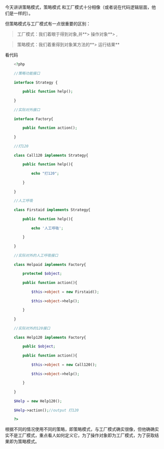 今天讲讲策略模式，策略模式 和工厂模式十分相像（或者说在代码逻辑层面，他们是一样的）。

但策略模式与工厂模式有一点很重要的区别：

> 工厂模式：我们着眼于得到对象,并**> 操作对象**> ,

> 策略模式：我们着重得到对象某方法的**> 运行结果**

看代码

```php
    <?php
     
    //策略功能接口
     
    interface Strategy {
     
        public function help();
     
    }
     
    //实际对外接口
     
    interface Factory{
     
        public function action();
     
    }
     
    //打120
     
    class Call120 implements Strategy{
     
        public function help(){
     
            echo "打120";
     
        }
     
    }
     
    //人工呼吸
     
    class Firstaid implements Strategy{
     
        public function help(){
     
            echo '人工呼吸';
     
        }
     
    }
     
    //实际对外的人工呼吸接口
     
    class Helpaid implements Factory{
     
        protected $object;
     
        public function action(){
     
            $this->object = new Firstaid();
     
            $this->object->help();
     
        }
     
    }
     
    //实际对外的120接口
     
    class Help120 implements Factory{
     
        public $object;
     
        public function action(){
     
            $this->object = new Call120();
     
            $this->object->help();
     
        }
     
    }
     
    $Help = new Help120();
     
    $Help->action();//output 打120
     
    ?>
```

根据不同的情况使用不同的策略，即策略模式，与工厂模式确实很像，但他确确实实不是工厂模式，重点看人如何定义它，为了操作对象即为工厂模式，为了获取结果即为策略模式。

